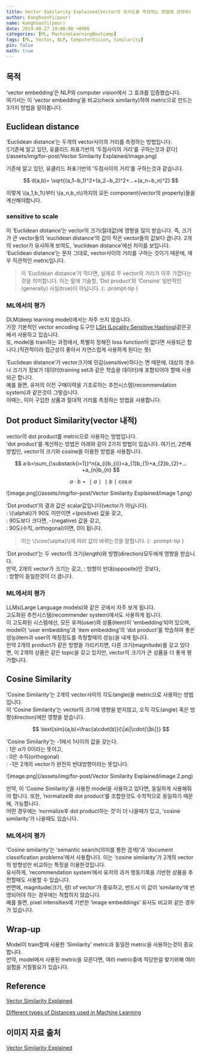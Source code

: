```yaml
---
title: Vector Similarity Explained(Vector의 유사도를 측정하는 방법에 관하여)
author: KanghoonYi(pour)
name: KanghoonYi(pour)
date: 2024-08-27 19:00:00 +0900
categories: [ML, MachineLearningBootcamp]
tags: [ML, Vector, NLP, ComputerVision, Similarity]
pin: false
math: true
---
```


## 목적

‘vector embedding’은 NLP와 computer vision에서 그 효과를 입증했습니다.  
여기서는 이 ‘vector embedding’을 비교(check similarity)하여 metric으로 만드는 3가지 방법을 알아봅니다.

## **Euclidean distance**

‘Euclidean distance’는 두개의 vector사이의 거리를 측정하는 방법입니다.  
![기존에 알고 있던, 유클리드 좌표기반의 ‘두점사이의 거리’를 구하는것과 같다](/assets/img/for-post/Vector Similarity Explained/image.png)

기존에 알고 있던, 유클리드 좌표기반의 ‘두점사이의 거리’를 구하는것과 같습니다.  

$$
d(a,b)= \sqrt{(a_1​−b_1​)^2+(a_2​−b_2​)^2+...+(a_n​−b_n​)^2​}
$$

이렇게 \\(a_1,b_1\\)부터 \\(a_n,b_n\\)까지의 모든 component(vector의 property)들을 계산해야합니다.

### sensitive to scale
이 ‘Euclidean distance’는 vector의 크기(절대값)에 영향을 많이 받습니다.
즉, 크기가 큰 vector들의 ‘euclidean distance’의 값이 작은 vector들의 값보다 큽니다. 2개의 vector가 유사하게 보여도, ‘euclidean distance’에선 차이를 보입니다.
‘Euclidean distance’는 문자 그대로, vector사이의 거리를 구하는 것이기 때문에, 매우 직관적인 metric입니다.  


>이 ‘Euclidean distance’가 작다면, 실제로 두 vector의 거리가 아주 가깝다는것을 의미합니다. 이는 밑에 기술할, ‘Dot product’와 ‘Consine’ 일반적인(generally) 사실(true)이 아닙니다.
{: .prompt-tip }

### ML에서의 평가

DLM(deep learning model)에서는 자주 쓰지 않습니다.  
가장 기본적인 vector encoding 도구인 [LSH (Locality Sensitive Hashing)](https://www.pinecone.io/learn/locality-sensitive-hashing/)같은곳에서 사용하고 있습니다.  
또, model을 train하는 과정에서, 특별히 정해진 loss function이 없다면 사용되곤 합니다.(직관적이라 접근성이 좋아서 자연스럽게 사용하게 된다는 뜻)

‘Euclidean distance’가 vector크기에 민감(sensitive)하다는 면 때문에, 대상의 갯수나 크기가 정보가 데이터(training set과 같은 학습용 데이터)에 포함되어야 할때 사용되곤 합니다.  
예를 들면, 유저의 이전 구매이력을 기초로하는 추천시스템(recommendation system)과 같은것이 그렇습니다.  
이때는, 이미 구입한 상품과 절대적 거리를 측정하는 방법을 사용합니다.  

## **Dot product Similarity(vector 내적)**
vector의 dot product를 metric으로 사용하는 방법입니다.  
‘dot product’를 계산하는 방법은 아래와 같이 2가지 방법이 있습니다. 여기선, 2번째 방법인, vector의 크기와 cosine을 이용한 방법을 사용합니다.    

$$
a⋅b=\sum_{\substack{i=1}}^n{a_{i}b_{i}}=a_{1}b_{1}+a_{2}b_{2}+…+a_{n}b_{n}  
$$
  
$$
a⋅b=∣a∣∣b∣\cos{\alpha}
$$

![image.png](/assets/img/for-post/Vector Similarity Explained/image 1.png)

‘Dot product’의 결과 값은 scalar값입니다(vector가 아닙니다).  
: \\(\alpha\\)가 90도 미만이면 +(positive) 값을 갖고,    
: 90도보다 크다면, -(negative) 값을 갖고,  
: 90도(수직, orthogonal)이면, 0이 됩니다.  

>이는 \\(\cos{\alpha}\\)에 따라 값이 바뀌는것을 말합니다.
{: .prompt-tip }

‘Dot product’는 두 vector의 크기(length)와 방향(direction)모두에게 영향을 받습니다.  
만약, 2개의 vector가 크기는 갖고,
: 방향이 반대(opposite)인 것보다,   
: 방향이 동일한것이 더 큽니다.  

### ML에서의 평가

LLMs(Large Language models)와 같은 곳에서 자주 보게 됩니다.  
고도화된 추천시스템(recommender system)에서도 사용하게 됩니다.  
이 고도화된 시스템에선, 모든 유져(user)와 상품(item)이 ‘embedding’되어 있으며, model이 ‘user embedding’과 ‘item embedding’의 ‘dot product’를 학습하여 좋은 성능(item과 user의 매칭정도를 측정할때의 성능)을 내게 됩니다.  
만약 2개의 product가 같은 방향을 가리키지면, 다른 크기(magnitude)를 갖고 있다면, 이 2개의 상품은 같은 topic을 갖고 있지만, vector의 크기가 큰 상품을 더 좋게 평가합니다.  

## **Cosine Similarity**

‘Cosine Similarity’는 2개의 vector사이의 각도(angle)을 metric으로 사용하는 방법입니다.  
이 ‘Cosine Similarity’는 vector의 크기에 영향을 받지않고, 오직 각도(angle) 혹은 방향(direction)에만 영향을 받습니다.    

$$
\text{sim}(a,b)=\frac{a\cdot{b}}{\|a\|\cdot{\|b\|}}
$$

‘Cosine Similarity’는 -1에서 1사이의 값을 갖는다.  
: 1은 $\alpha$가 0이라는 뜻이고,  
: 0은 수직(orthogonal)  
: -1은 2개의 vector가 완전히 반대방향이라는 뜻입니다.  

![image.png](/assets/img/for-post/Vector Similarity Explained/image 2.png)

만약, 이 ‘Cosine Similarity’을 사용한 model을 사용하고 있다면, 동일하게 사용해줘야 합니다. 또한, ‘normalize와 dot product’를 조합한것도 수학적으로 동일하기 때문에, 가능합니다.  
어떤 경우에는 ‘normalize후 dot product하는 것’이 더 나을때가 있고, ‘cosine similarity’가 나을때도 있습니다.  

### ML에서의 평가

‘Cosine similarity’는 ‘semantic search(의미를 통한 검색)’과 ‘document classification problems’에서 사용합니다. 이는 ‘cosine similarity’가 2개의 vector의 방향성만 비교하는 특징을 이용한것입니다.  
유사하게, ‘recommendation system’에서 유저의 과거 행동기록을 기반한 상품을 추천할때도 사용할 수 있습니다.  
반면에, magnitude(크기, 량) of vector’가 중요하고, 반드시 이 값이 ‘similarity’에 반영되어야 하는 경우에는 적합하지 않습니다.  
예를 들면, pixel intensities에 기반한 ‘image embeddings’ 유사도 비교와 같은 경우가 있습니다.

## Wrap-up

Model이 train할때 사용한 ‘Similarity’ metric과 동일한 metric을 사용하는것이 중요합니다.  
만약, model에서 사용된 metric을 모른다면, 여러 metric중에 적당한걸 찾기위해 여러 실험을 거칠필요가 있습니다.  
## Reference

[Vector Similarity Explained](https://www.pinecone.io/learn/vector-similarity/)

[Different types of Distances used in Machine Learning](https://medium.com/@shubhobrata.das.fiem.cse17/different-types-of-distances-used-in-machine-learning-45b18a2282d8)

## 이미지 자료 출처
[Vector Similarity Explained](https://www.pinecone.io/learn/vector-similarity/)
